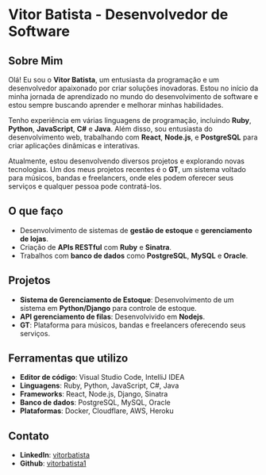 # Vitor Batista - Desenvolvedor de Software

## Sobre Mim

Olá! Eu sou o **Vitor Batista**, um entusiasta da programação e um desenvolvedor apaixonado por criar soluções inovadoras. Estou no início da minha jornada de aprendizado no mundo do desenvolvimento de software e estou sempre buscando aprender e melhorar minhas habilidades.

Tenho experiência em várias linguagens de programação, incluindo **Ruby**, **Python**, **JavaScript**, **C#** e **Java**. Além disso, sou entusiasta do desenvolvimento web, trabalhando com **React**, **Node.js**, e **PostgreSQL** para criar aplicações dinâmicas e interativas.

Atualmente, estou desenvolvendo diversos projetos e explorando novas tecnologias. Um dos meus projetos recentes é o **GT**, um sistema voltado para músicos, bandas e freelancers, onde eles podem oferecer seus serviços e qualquer pessoa pode contratá-los.

## O que faço

- Desenvolvimento de sistemas de **gestão de estoque** e **gerenciamento de lojas**.
- Criação de **APIs RESTful** com **Ruby** e **Sinatra**.
- Trabalhos com **banco de dados** como **PostgreSQL**, **MySQL** e **Oracle**.
## Projetos

- **Sistema de Gerenciamento de Estoque**: Desenvolvimento de um sistema em **Python/Django** para controle de estoque.
- **API gerenciamento de filas**: Desenvolvivido em **Nodejs**.
- **GT**: Plataforma para músicos, bandas e freelancers oferecendo seus serviços.

## Ferramentas que utilizo

- **Editor de código**: Visual Studio Code, IntelliJ IDEA
- **Linguagens**: Ruby, Python, JavaScript, C#, Java
- **Frameworks**: React, Node.js, Django, Sinatra
- **Banco de dados**: PostgreSQL, MySQL, Oracle
- **Plataformas**: Docker, Cloudflare, AWS, Heroku

## Contato

- **LinkedIn**: [vitorbatista](https://www.linkedin.com/in/vitor-batista-80a4a11b0/)
- **Github**: [vitorbatista1](https://github.com/vitorbatista1)

